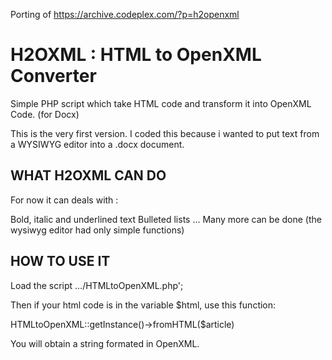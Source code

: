 Porting of https://archive.codeplex.com/?p=h2openxml

# H2OXML : HTML to OpenXML Converter
Simple PHP script which take HTML code and transform it into OpenXML Code. (for Docx)

This is the very first version. I coded this because i wanted to put text from a WYSIWYG editor into a .docx document.

## WHAT H2OXML CAN DO
For now it can deals with :

Bold, italic and underlined text
Bulleted lists ... Many more can be done (the wysiwyg editor had only simple functions)

## HOW TO USE IT
Load the script .../HTMLtoOpenXML.php';

Then if your html code is in the variable $html, use this function:

HTMLtoOpenXML::getInstance()->fromHTML($article)

You will obtain a string formated in OpenXML.